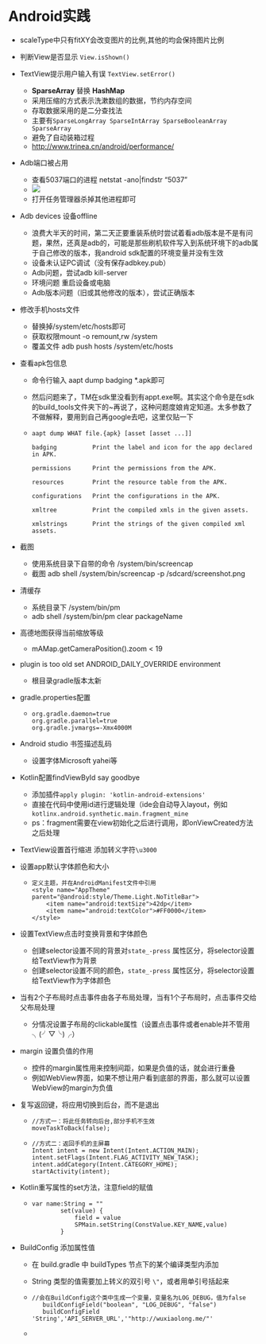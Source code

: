 # Android实践

- scaleType中只有fitXY会改变图片的比例,其他的均会保持图片比例

- 判断View是否显示 `View.isShown()`

- TextView提示用户输入有误 `TextView.setError()`

  - **SparseArray** 替换 **HashMap**
  - 采用压缩的方式表示洗漱数组的数据，节约内存空间
  - 存取数据采用的是二分查找法
  - 主要有`SparseLongArray SparseIntArray SparseBooleanArray SparseArray`
  - 避免了自动装箱过程
  - http://www.trinea.cn/android/performance/

- Adb端口被占用

  - 查看5037端口的进程 netstat -ano|findstr “5037”
  - ![](http://7xqdxj.com1.z0.glb.clouddn.com/04181.png)
  - 打开任务管理器杀掉其他进程即可

- Adb devices 设备offline

  - 浪费大半天的时间，第二天正要重装系统时尝试着看adb版本是不是有问题，果然，还真是adb的，可能是那些刷机软件写入到系统环境下的adb属于自己修改的版本，我android sdk配置的环境变量并没有生效
  - 设备未认证PC调试（没有保存adbkey.pub）
  - Adb问题，尝试adb kill-server
  - 环境问题 重启设备或电脑
  - Adb版本问题（旧或其他修改的版本），尝试正确版本

- 修改手机hosts文件

  - 替换掉/system/etc/hosts即可
  - 获取权限mount -o remount,rw /system
  - 覆盖文件 adb push hosts /system/etc/hosts

- 查看apk包信息

  - 命令行输入 aapt dump badging *.apk即可

  - 然后问题来了，TM在sdk里没看到有appt.exe啊。其实这个命令是在sdk的build_tools文件夹下的~再说了，这种问题度娘肯定知道。太多参数了不做解释，要用到自己再google去吧，这里仅贴一下

  - ```
    aapt dump WHAT file.{apk} [asset [asset ...]]

    badging          Print the label and icon for the app declared in APK.

    permissions      Print the permissions from the APK.

    resources        Print the resource table from the APK.

    configurations   Print the configurations in the APK.

    xmltree          Print the compiled xmls in the given assets.

    xmlstrings       Print the strings of the given compiled xml assets.
    ```

- 截图

  - 使用系统目录下自带的命令 /system/bin/screencap
  - 截图 adb shell /system/bin/screencap -p /sdcard/screenshot.png

- 清缓存

  - 系统目录下 /system/bin/pm
  - adb shell /system/bin/pm clear packageName

- 高德地图获得当前缩放等级

  - mAMap.getCameraPosition().zoom < 19

- plugin is too old  set ANDROID_DAILY_OVERRIDE environment

  - 根目录gradle版本太新

- gradle.properties配置

  - ```
    org.gradle.daemon=true
    org.gradle.parallel=true
    org.gradle.jvmargs=-Xmx4000M
    ```

- Android studio 书签描述乱码

  - 设置字体Microsoft yahei等

- Kotlin配置findViewById say goodbye

  - 添加插件`apply plugin: 'kotlin-android-extensions'`
  - 直接在代码中使用id进行逻辑处理（ide会自动导入layout，例如`kotlinx.android.synthetic.main.fragment_mine`
  - ps：fragment需要在view初始化之后进行调用，即onViewCreated方法之后处理

- TextView设置首行缩进 添加转义字符`\u3000`

- 设置app默认字体颜色和大小

  - ```
    定义主题，并在AndroidManifest文件中引用
    <style name="AppTheme" parent="@android:style/Theme.Light.NoTitleBar">
        <item name="android:textSize">42dp</item>
        <item name="android:textColor">#FF0000</item>
    </style>
    ```



- 设置TextView点击时变换背景和字体颜色

  - 创建selector设置不同的背景对`state_-press` 属性区分，将selector设置给TextView作为背景
  - 创建selector设置不同的颜色，`state_-press` 属性区分，将selector设置给TextView作为字体颜色


- 当有2个子布局时点击事件由各子布局处理，当有1个子布局时，点击事件交给父布局处理

  - 分情况设置子布局的clickable属性（设置点击事件或者enable并不管用╮(╯▽╰)╭）

- margin 设置负值的作用
  - 控件的margin属性用来控制间距，如果是负值的话，就会进行重叠
  - 例如WebView界面，如果不想让用户看到底部的界面，那么就可以设置WebView的margin为负值

- 复写返回键，将应用切换到后台，而不是退出

  - ```
    //方式一：将此任务转向后台,部分手机不生效
    moveTaskToBack(false);
    ```

  - ```
    //方式二：返回手机的主屏幕
    Intent intent = new Intent(Intent.ACTION_MAIN);
    intent.setFlags(Intent.FLAG_ACTIVITY_NEW_TASK);
    intent.addCategory(Intent.CATEGORY_HOME);
    startActivity(intent);
    ```



- Kotlin重写属性的set方法，注意field的赋值

  - ```
    var name:String = ""
            set(value) {
                field = value
                SPMain.setString(ConstValue.KEY_NAME,value)
            }
    ```



- BuildConfig 添加属性值


  - 在 build.gradle 中 buildTypes 节点下的某个编译类型内添加

  - String 类型的值需要加上转义的双引号 `\"`，或者用单引号括起来

  - ```
    //会在BuildConfig这个类中生成一个变量，变量名为LOG_DEBUG，值为false
       buildConfigField("boolean", "LOG_DEBUG", "false")  
       buildConfigField 'String','API_SERVER_URL','"http://wuxiaolong.me/"'
    ```

  - ​






